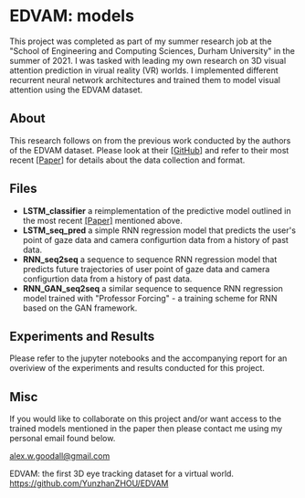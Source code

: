 # EDVAM: models
This project was completed as part of my summer research job at the "School of Engineering and Computing Sciences, Durham University" in the summer of 2021. I was tasked with leading my own research on 3D visual attention prediction in virual reality (VR) worlds. I implemented different recurrent neural network architectures and trained them to model visual attention using the EDVAM dataset.

## About
This research follows on from the previous work conducted by the authors of the EDVAM dataset. Please look at their [[GitHub]](https://github.com/YunzhanZHOU/EDVAM) and refer to their most recent [[Paper]]() for details about the data collection and format. 

## Files
- **LSTM_classifier** a reimplementation of the predictive model outlined in the most recent [[Paper]]() mentioned above.
- **LSTM_seq_pred** a simple RNN regression model that predicts the user's point of gaze data and camera configurtion data from a history of past data.
- **RNN_seq2seq** a sequence to sequence RNN regression model that predicts future trajectories of user point of gaze data and camera configurtion data from a history of past data.
- **RNN_GAN_seq2seq** a similar sequence to sequence RNN regression model trained with "Professor Forcing" - a training scheme for RNN based on the GAN framework.

## Experiments and Results
Please refer to the jupyter notebooks and the accompanying report for an overiview of the experiments and results conducted for this project.

## Misc
If you would like to collaborate on this project and/or want access to the trained models mentioned in the paper then please contact me using my personal email found below.

alex.w.goodall@gmail.com

EDVAM: the first 3D eye tracking dataset for a virtual world. https://github.com/YunzhanZHOU/EDVAM
